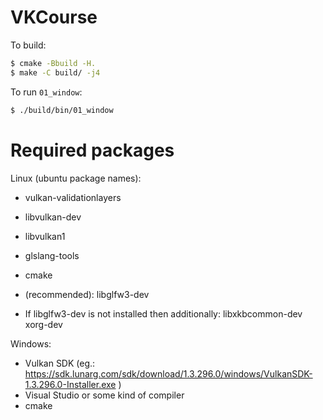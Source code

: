# VKCourse

To build:
```sh
$ cmake -Bbuild -H.
$ make -C build/ -j4
```

To run `01_window`:
```sh
$ ./build/bin/01_window
```

# Required packages

Linux (ubuntu package names):
* vulkan-validationlayers
* libvulkan-dev
* libvulkan1
* glslang-tools
* cmake

* (recommended): libglfw3-dev
* If libglfw3-dev is not installed then additionally: libxkbcommon-dev xorg-dev

Windows:
* Vulkan SDK (eg.: https://sdk.lunarg.com/sdk/download/1.3.296.0/windows/VulkanSDK-1.3.296.0-Installer.exe )
* Visual Studio or some kind of compiler
* cmake
